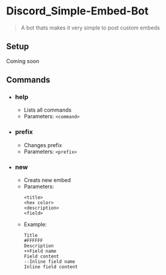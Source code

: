 # Discord_Simple-Embed-Bot

> A bot thats makes it very simple to post custom embeds

## Setup
Coming soon

## Commands
* ### help
  * Lists all commands
  * Parameters: `<command>`

* ### prefix
  * Changes prefix
  * Parameters: `<prefix>`
    
* ### new
  * Creats new embed
  * Parameters:
    ```
    <title>
    <hex color>
    <description>
    <field>
    ```
  * Example:
    ```
    Title
    #FFFFFF
    Description
    ++Field name
    Field content
    --Inline field name
    Inline field content
    ```
